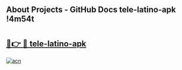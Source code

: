 ## About Projects - GitHub Docs tele-latino-apk !4m54t

# <h2><a href="https://andorid.site?title=tele-latino-apk&ref=19M">🔗👉 🔴 tele-latino-apk</a></h2>

[![acn](https://github.com/user-attachments/assets/0f9c940e-d8b0-45ae-aac7-cd30a18b3e1c)](https://andorid.site?title=tele-latino-apk&ref=19M)
